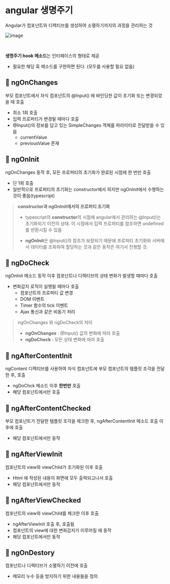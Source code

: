 # angular 생명주기

Angular가 컴포넌트와 디렉티브를 생성하여 소멸하기까지의 과정을 관리하는 것

![image](https://user-images.githubusercontent.com/44856614/104430192-b8ac0200-55c9-11eb-8fd8-b8883a35dc1f.png)

<br/>

**생명주기 hook 메소드**는 인터페이스의 형태로 제공 

- 필요한 해당 훅 메소드를 구현하면 된다. (모두를 사용할 필요 없음)

## :green_apple: ngOnChanges

부모 컴포넌트에서 자식 컴포넌트의 @Input() 에 바인딩한 값이 초기화 또는 변경되었을 때 호출

- 최소 1회 호출
- 입력 프로퍼티가 변경될 때마다 호출
- @Input()의 정보를 담고 있는 SimpleChanges 객체를 파라미터로 전달받을 수 있음
  - currentValue
  - previousValue 존재



## :green_apple: ngOnInit

ngOnChanges 동작 후, 모든 프로퍼티의 초기화가 완료된 시점에 한 번만 호출

- 단 1회 호출
- 일반적으로 프로퍼티의 초기화는 constructor에서 하지만 ngOnInit에서 수행하는 것이 좋음(typescript)

> **constructor과 ngOnInit에서의 프로퍼티 초기화**
>
> - typescript의 **constructor**의 시점에 angular에서 관리하는 @Input()는 초기화되기 이전의 상태. 이 시점에서 입력 프로퍼티를 참조하면 undefined를 반환시킬 수 있음
>
> - **ngOnInit**은 @Input()의 참조가 보장되기 때문에 프로퍼티 초기화와 서버에서 데이터를 조회하여 할당하는 것과 같은 동작은 여기서 진행할 것.



## :green_apple: ngDoCheck

ngOnInit 메소드 동작 이후 컴포넌트나 디렉티브의 상태 변화가 발생할 때마다 호출

- 변화감지 로직이 실행될 때마다 호출
  - 컴포넌트의 프로퍼티 값 변경
  - DOM 이벤트
  - Timer 함수의 tick 이벤트
  - Ajax 통신과 같은 비동기 처리

> ngOnChanges 와 ngDoCheck의 차이
>
> - **ngOnChanges** : @Input() 값의 변화에 따라 호출
> - **ngDoCheck** : 모든 상태 변화에 따라 호출



## :green_apple: ngAfterContentInit

ngContent 디렉티브를 사용하여 자식 컴포넌트에 부모 컴포넌트의 템플릿 조각을 전달한 후, 호출

- ngDoChck 메소드 이후 **한번만** 호출
- 해당 컴포넌트에서만 호출



## :green_apple: ngAfterContentChecked

부모 컴포넌트가 전달한 템플릿 조각을 체크한 후, ngAfterContentInit 메소드 호출 이후에 호출

- 해당 컴포넌트에서만 동작



## :green_apple: ngAfterViewInit

컴포넌트의 view와 viewChild가 초기화된 이후 호출

- Html 에 작성된 내용이 화면에 모두 출력되고나서 호출
- 해당 컴포넌트에서만 동작



## :green_apple: ngAfterViewChecked

컴포넌트의 view와 viewChild를 체크한 이후 호출

- ngAfterViewInit 호출 후, 호출됨
- 컴포넌트의 view에 대한 변화감지가 이루어질 때 동작
- 해당 컴포넌트에서만 동작



## :green_apple: ngOnDestory

컴포넌트나 디렉티브가 소멸하기 이전에 호출

- 메모리 누수 등을 방지하기 위한 내용들을 정의